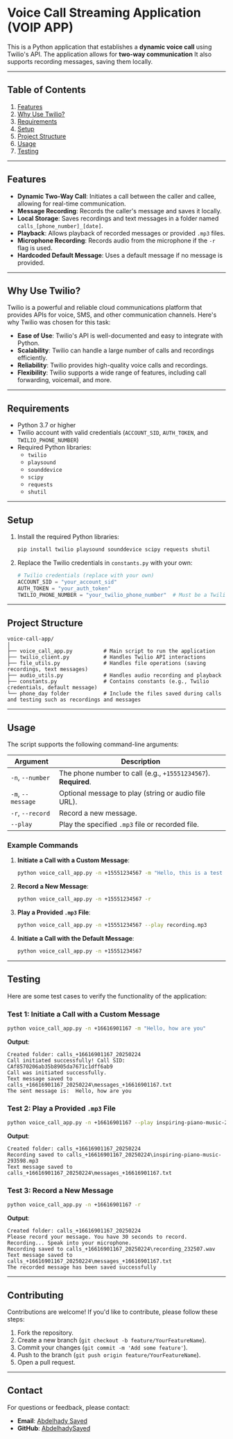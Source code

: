 # Voice Call Streaming Application (VOIP APP)

This is a Python application that establishes a **dynamic voice call** using Twilio's API. The application allows for **two-way communication** It also supports recording messages, saving them locally.

---

## **Table of Contents**
1. [Features](#features)
2. [Why Use Twilio?](#why-use-twilio)
3. [Requirements](#requirements)
4. [Setup](#setup)
5. [Project Structure](#project-structure)
6. [Usage](#usage)
7. [Testing](#testing)

---

## **Features**
- **Dynamic Two-Way Call**: Initiates a call between the caller and callee, allowing for real-time communication.
- **Message Recording**: Records the caller's message and saves it locally.
- **Local Storage**: Saves recordings and text messages in a folder named `calls_[phone_number]_[date]`.
- **Playback**: Allows playback of recorded messages or provided `.mp3` files.
- **Microphone Recording**: Records audio from the microphone if the `-r` flag is used.
- **Hardcoded Default Message**: Uses a default message if no message is provided.

---

## **Why Use Twilio?**
Twilio is a powerful and reliable cloud communications platform that provides APIs for voice, SMS, and other communication channels. Here's why Twilio was chosen for this task:
- **Ease of Use**: Twilio's API is well-documented and easy to integrate with Python.
- **Scalability**: Twilio can handle a large number of calls and recordings efficiently.
- **Reliability**: Twilio provides high-quality voice calls and recordings.
- **Flexibility**: Twilio supports a wide range of features, including call forwarding, voicemail, and more.

---

## **Requirements**
- Python 3.7 or higher
- Twilio account with valid credentials (`ACCOUNT_SID`, `AUTH_TOKEN`, and `TWILIO_PHONE_NUMBER`)
- Required Python libraries:
  - `twilio`
  - `playsound`
  - `sounddevice`
  - `scipy`
  - `requests`
  - `shutil`

---

## **Setup**
1. Install the required Python libraries:
   ```bash
   pip install twilio playsound sounddevice scipy requests shutil
   ```

2. Replace the Twilio credentials in `constants.py` with your own:
   ```python
   # Twilio credentials (replace with your own)
   ACCOUNT_SID = "your_account_sid"
   AUTH_TOKEN = "your_auth_token"
   TWILIO_PHONE_NUMBER = "your_twilio_phone_number"  # Must be a Twilio number
   ```

---

## **Project Structure**
```
voice-call-app/
│
├── voice_call_app.py          # Main script to run the application
├── twilio_client.py           # Handles Twilio API interactions
├── file_utils.py              # Handles file operations (saving recordings, text messages)
├── audio_utils.py             # Handles audio recording and playback
├── constants.py               # Contains constants (e.g., Twilio credentials, default message)
└── phone_day folder           # Include the files saved during calls and testing such as recordings and messages
```

---

## **Usage**
The script supports the following command-line arguments:

| Argument       | Description                                                                 |
|----------------|-----------------------------------------------------------------------------|
| `-n`, `--number` | The phone number to call (e.g., `+15551234567`). **Required**.              |
| `-m`, `--message` | Optional message to play (string or audio file URL).                        |
| `-r`, `--record`  | Record a new message.                                                       |
| `--play`       | Play the specified `.mp3` file or recorded file.                            |

### **Example Commands**
1. **Initiate a Call with a Custom Message**:
   ```bash
   python voice_call_app.py -n +15551234567 -m "Hello, this is a test message."
   ```

2. **Record a New Message**:
   ```bash
   python voice_call_app.py -n +15551234567 -r
   ```

3. **Play a Provided `.mp3` File**:
   ```bash
   python voice_call_app.py -n +15551234567 --play recording.mp3
   ```

4. **Initiate a Call with the Default Message**:
   ```bash
   python voice_call_app.py -n +15551234567
   ```

---

## **Testing**
Here are some test cases to verify the functionality of the application:

### **Test 1: Initiate a Call with a Custom Message**
```bash
python voice_call_app.py -n +16616901167 -m "Hello, how are you"
```

**Output**:
```
Created folder: calls_+16616901167_20250224
Call initiated successfully! Call SID: CAf8570206ab35b8905da7671c1dff6ab9
Call was initiated successfully.
Text message saved to calls_+16616901167_20250224\messages_+16616901167.txt
The sent message is:  Hello, how are you
```

### **Test 2: Play a Provided `.mp3` File**
```bash
python voice_call_app.py -n +16616901167 --play inspiring-piano-music-293598.mp3
```

**Output**:
```
Created folder: calls_+16616901167_20250224
Recording saved to calls_+16616901167_20250224\inspiring-piano-music-293598.mp3
Text message saved to calls_+16616901167_20250224\messages_+16616901167.txt
```

### **Test 3: Record a New Message**
```bash
python voice_call_app.py -n +16616901167 -r
```

**Output**:
```
Created folder: calls_+16616901167_20250224
Please record your message. You have 30 seconds to record.
Recording... Speak into your microphone.
Recording saved to calls_+16616901167_20250224\recording_232507.wav
Text message saved to calls_+16616901167_20250224\messages_+16616901167.txt
The recorded message has been saved successfully
```

---

## **Contributing**
Contributions are welcome! If you'd like to contribute, please follow these steps:
1. Fork the repository.
2. Create a new branch (`git checkout -b feature/YourFeatureName`).
3. Commit your changes (`git commit -m 'Add some feature'`).
4. Push to the branch (`git push origin feature/YourFeatureName`).
5. Open a pull request.

---

## **Contact**
For questions or feedback, please contact:
- **Email**: [Abdelhady Sayed](mailto:abdelhadysayed_p@sci.asu.edu.eg)
- **GitHub**: [AbdelhadySayed](https://github.com/AbdelhadySayed)

